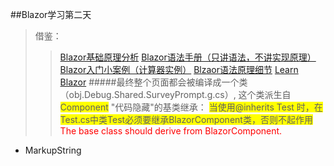##Blazor学习第二天
> 借鉴：
>> [Blazor基础原理分析](https://www.cnblogs.com/kingreatwill/p/9865945.html)
> [Blazor语法手册（只讲语法，不讲实现原理）](https://blazor.net/docs/routing.html)
> [Blazor入门小案例（计算器实例）](https://code.msdn.microsoft.com/ASPNET-Core-Getting-7039bf70#content)
> [Blzaor语法原理细节](https://www.cnblogs.com/Gerryz/p/get-start-with-dotnet-blazor.html)
> [Learn Blazor](https://learn-blazor.com/)
#####最终整个页面都会被编译成一个类（obj.Debug.Shared.SurveyPrompt.g.cs）, 这个类派生自 <span style="background:#ffff00">Component</span>
> "代码隐藏"的基类继承：
> > <span style="background:#ffff00">当使用@inherits Test 时，在Test.cs中类Test必须要继承BlazorComponent类，否则不起作用</span>
> <span style="color:#ff0000">The base class should derive from BlazorComponent.</span>

- MarkupString







